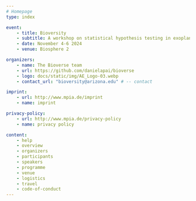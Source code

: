 ```yaml
---
# Homepage
type: index

event:
    - title: Bioversity
    - subtitle: A workshop on statistical hypothesis testing in exoplanet science 
    - date: November 4-6 2024
    - venue: Biosphere 2 

organizers:
    - name: The Bioverse team 
    - url: https://github.com/danielapai/bioverse
    - logo: docs/static/img/AE_Logo-03.webp
    - contact_url: "bioversity@arizona.edu" # -- contact

imprint:
    - url: http://www.mpia.de/imprint
    - name: imprint

privacy-policy:
    - url: http://www.mpia.de/privacy-policy
    - name: privacy policy

content:
    - help
    - overview
    - organizers
    - participants
    - speakers
    - programme
    - venue
    - logistics
    - travel
    - code-of-conduct
---
```

